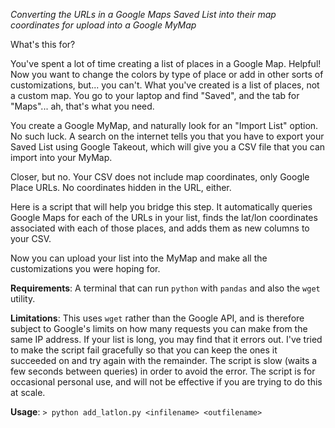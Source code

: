 *Converting the URLs in a Google Maps Saved List into their map coordinates for upload into a Google MyMap*

What's this for?

You've spent a lot of time creating a list of places in a Google Map. Helpful! Now you want to change the colors by type of place or add in other sorts of customizations, but... you can't. 
What you've created is a list of places, not a custom map. You go to your laptop and find "Saved", and the tab for "Maps"... ah, that's what you need. 

You create a Google MyMap, and naturally look for an "Import List" option. No such luck. A search on the internet tells you that you have to export your Saved List using Google Takeout, which will give you a CSV file that you can import into your MyMap. 

Closer, but no. Your CSV does not include map coordinates, only Google Place URLs. No coordinates hidden in the URL, either.

Here is a script that will help you bridge this step. It automatically queries Google Maps for each of the URLs in your list, finds the lat/lon coordinates associated with each of those places, and adds them as new columns to your CSV.

Now you can upload your list into the MyMap and make all the customizations you were hoping for.

**Requirements**: A terminal that can run `python` with `pandas` and also the `wget` utility.

**Limitations**: This uses `wget` rather than the Google API, and is therefore subject to Google's limits on how many requests you can make from the same IP address. If your list is long, you may find that it errors out. I've tried to make the script fail gracefully so that you can keep the ones it succeeded on and try again with the remainder. The script is slow (waits a few seconds between queries) in order to avoid the error. The script is for occasional personal use, and will not be effective if you are trying to do this at scale.

**Usage**: `> python add_latlon.py <infilename> <outfilename>`
